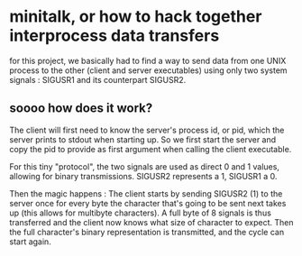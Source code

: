 # minitalk, or how to hack together interprocess data transfers

for this project, we basically had to find a way to send data from one UNIX
process to the other (client and server executables) using only two system
signals : SIGUSR1 and its counterpart SIGUSR2.

## soooo how does it work?
The client will first need to know the server's process id, or pid, which the
server prints to stdout when starting up. So we first start the server and copy
the pid to provide as first argument when calling the client executable.

For this tiny "protocol", the two signals are used as direct 0 and 1 values,
allowing for binary transmissions. SIGUSR2 represents a 1, SIGUSR1 a 0.

Then the magic happens : The client starts by sending SIGUSR2 (1) to the server
once for every byte the character that's going to be sent next takes up (this
allows for multibyte characters). A full byte of 8 signals is thus transferred 
and the client now knows what size of character to expect. Then the full
character's binary representation is transmitted, and the cycle can start again.